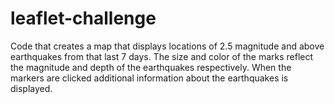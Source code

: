 # leaflet-challenge
Code that creates a map that displays locations of 2.5 magnitude and above earthquakes from that last 7 days. The size and color of the marks reflect the magnitude and depth of the earthquakes respectively. When the markers are clicked additional information about the earthquakes is displayed.